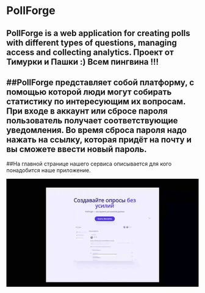 # PollForge
PollForge is a web application for creating polls with different types of questions, managing access and collecting analytics.
Проект от Тимурки и Пашки :) 
Всем пингвина !!!
---
##PollForge представляет собой платформу, с помощью которой люди могут собирать статистику по интересующим их вопросам. 
При входе в аккаунт или сбросе пароля пользователь получает соответствующие уведомления. Во время сброса пароля надо нажать на ссылку, которая придёт на почту и вы сможете ввести новый пароль.
---
##На главной странице нашего сервиса описывается для кого понадобится наше приложение.
<div style="text-align: center;">
  <img src="https://github.com/DurkaVerder/PollForge/blob/c8ffec1c0e476b7a6a6cd0f293e4c6586c9e2ce2/gifs/Main_Page.gif" alt="Главная страница" style="max-width: 100%; height: auto;">
</div>
